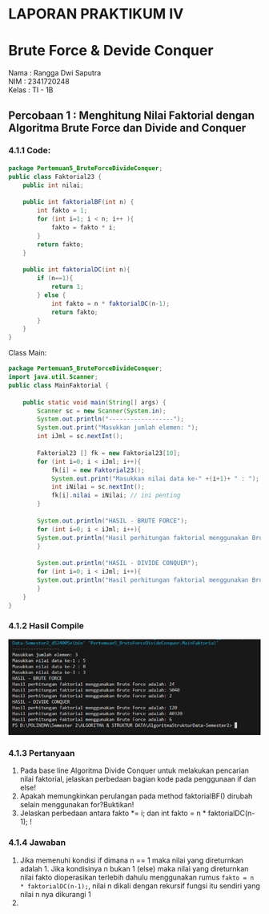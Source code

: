 # LAPORAN PRAKTIKUM IV
# Brute Force & Devide Conquer
Nama  : Rangga Dwi Saputra <br>
NIM   : 2341720248 <br>
Kelas : TI - 1B <br>
## Percobaan 1 : Menghitung Nilai Faktorial dengan Algoritma Brute Force dan Divide and Conquer
### 4.1.1 Code: 
```java
package Pertemuan5_BruteForceDivideConquer;
public class Faktorial23 {
    public int nilai;

    public int faktorialBF(int n) {
        int fakto = 1;
        for (int i=1; i < n; i++ ){
            fakto = fakto * i;
        }
        return fakto;
    }

    public int faktorialDC(int n){
        if (n==1){
            return 1;
        } else {
            int fakto = n * faktorialDC(n-1);
            return fakto;
        }
    }
}
```
Class Main: <br>
```java
package Pertemuan5_BruteForceDivideConquer;
import java.util.Scanner;
public class MainFaktorial {
    
    public static void main(String[] args) {
        Scanner sc = new Scanner(System.in);
        System.out.println("------------------");
        System.out.print("Masukkan jumlah elemen: ");
        int iJml = sc.nextInt();
        
        Faktorial23 [] fk = new Faktorial23[10];
        for (int i=0; i < iJml; i++){
            fk[i] = new Faktorial23();
            System.out.print("Masukkan nilai data ke-" +(i+1)+ " : ");
            int iNilai = sc.nextInt();
            fk[i].nilai = iNilai; // ini penting
        }

        System.out.println("HASIL - BRUTE FORCE");
        for (int i=0; i < iJml; i++){
        System.out.println("Hasil perhitungan faktorial menggunakan Brute Force adalah: " + fk[i].faktorialBF(fk[i].nilai));
        }

        System.out.println("HASIL - DIVIDE CONQUER");
        for (int i=0; i < iJml; i++){
        System.out.println("Hasil perhitungan faktorial menggunakan Brute Force adalah: " + fk[i].faktorialDC(fk[i].nilai));
        }
    }    
}
```
### 4.1.2 Hasil Compile
![image](./image/img1.png)
### 4.1.3 Pertanyaan
1.  Pada base line Algoritma Divide Conquer untuk melakukan pencarian nilai faktorial, jelaskan 
perbedaan bagian kode pada penggunaan if dan else! 
2.  Apakah memungkinkan perulangan pada method faktorialBF() dirubah selain menggunakan 
for?Buktikan! 
3.  Jelaskan perbedaan antara fakto *= i; dan int fakto = n * faktorialDC(n-1); !
### 4.1.4 Jawaban
1.   Jika memenuhi kondisi if dimana n == 1 maka nilai yang direturnkan adalah 1. Jika kondisinya n bukan 1 (else) maka nilai yang direturnkan nilai fakto dioperasikan terlebih dahulu menggunakan rumus `fakto = n * faktorialDC(n-1);`, nilai n dikali dengan rekursif fungsi itu sendiri yang nilai n nya dikurangi 1
2. 